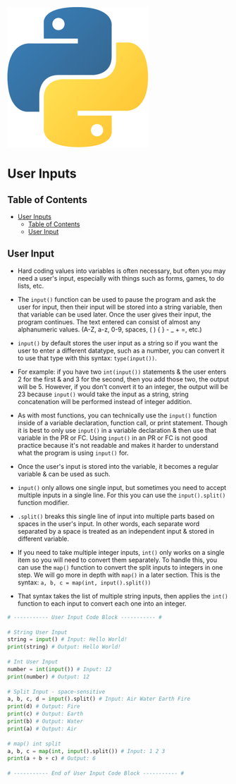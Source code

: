 ![Python Logo](/images/python-logo.png)

# User Inputs

## Table of Contents

- [User Inputs](#user-inputs)
  - [Table of Contents](#table-of-contents)
  - [User Input](#user-input)

## User Input

- Hard coding values into variables is often necessary, but often you may need a user's input, especially with things such as forms, games, to do lists, etc.

- The `input()` function can be used to pause the program and ask the user for input, then their input will be stored into a string variable, then that variable can be used later. Once the user gives their input, the program continues. The text entered can consist of almost any alphanumeric values. (A-Z, a-z, 0-9, spaces, ( ) { } - _ + =, etc.)

- `input()` by default stores the user input as a string so if you want the user to enter a different datatype, such as a number, you can convert it to use that type with this syntax: `type(input())`.

- For example: if you have two `int(input())` statements & the user enters 2 for the first & and 3 for the second, then you add those two, the output will be 5. However, if you don't convert it to an integer, the output will be 23 because `input()` would take the input as a string, string concatenation will be performed instead of integer addition.

- As with most functions, you can technically use the `input()` function inside of a variable declaration, function call, or print statement. Though it is best to only use `input()` in a variable declaration & then use that variable in the PR or FC. Using `input()` in an PR or FC is not good practice because it's not readable and makes it harder to understand what the program is using `input()` for.

- Once the user's input is stored into the variable, it becomes a regular variable & can be used as such.

- `input()` only allows one single input, but sometimes you need to accept multiple inputs in a single line. For this you can use the `input().split()` function modifier.

- `.split()` breaks this single line of input into multiple parts based on spaces in the user's input. In other words, each separate word separated by a space is treated as an independent input & stored in different variable.

- If you need to take multiple integer inputs, `int()` only works on a single item so you will need to convert them separately. To handle this, you can use the `map()` function to convert the split inputs to integers in one step. We will go more in depth with `map()` in a later section. This is the syntax: `a, b, c = map(int, input().split())`

- That syntax takes the list of multiple string inputs, then applies the `int()` function to each input to convert each one into an integer.

```python
# ----------- User Input Code Block ----------- #

# String User Input
string = input() # Input: Hello World!
print(string) # Output: Hello World!

# Int User Input
number = int(input()) # Input: 12
print(number) # Output: 12

# Split Input - space-sensitive
a, b, c, d = input().split() # Input: Air Water Earth Fire
print(d) # Output: Fire
print(c) # Output: Earth
print(b) # Output: Water
print(a) # Output: Air

# map() int split
a, b, c = map(int, input().split()) # Input: 1 2 3
print(a + b + c) # Output: 6

# ----------- End of User Input Code Block ----------- #
```
